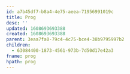 ```yaml
---
id: a7b45df7-b8a4-4e75-aeea-71956991019c
title: Prog
desc: ''
updated: 1608693693388
created: 1608693693388
parent: 3eaa7fa0-79c4-4c75-bce4-38b9795997b2
children:
  - 63084400-1873-4561-973b-7d50d17e42a3
fname: prog
hpath: prog
---
```



